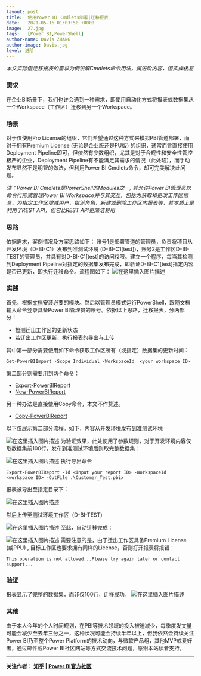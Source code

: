 ```yaml
---
layout: post
title:  使用Power BI Cmdlets部署|迁移报表
date:   2021-05-16 01:03:50 +0000
image:  27.jpg
tags:   [Power BI,PowerShell]
author-name: Davis ZHANG
author-image: Davis.jpg
level: 进阶
---
```


*本文实际借迁移报表的需求为例讲解Cmdlets命令用法，属进阶内容，但实操极易*

### 需求
在企业BI场景下，我们也许会遇到一种需求，即使用自动化方式将报表或数据集从一个Workspace（工作区）迁移到另一个Workspace。

### 场景
对于仅使用Pro License的组织，它们希望通过这种方式来模拟PBI管道部署，而对于拥有Premium License (无论是企业版还是PU版) 的组织，通常而言直接使用Deployment Pipeline即可，但依然有少数组织，尤其是对于合规性和安全性管控极严的企业，Deployment Pipeline有不能满足其需求的情况（此处略），而手动发布显然不是明智的做法，但利用Power BI Cmdlets命令，却可完美解决此问题。

*注：Power BI Cmdlets是PowerShell的Modules之一, 其允许Power BI管理员以命令行形式管理Power BI Workspace并与其交互，包括为获取和更改工作区信息，为指定工作区增减用户，指派角色，新建或删除工作区内报表等，其本质上是利用了REST API，但它比REST API更简洁易用*

### 思路
依据需求，案例情况及方案思路如下：
账号1是部署管道的管理员，负责将项目从开发环境（D-BI-C1）发布到准测试环境 (D-BI-C1[test])，账号2是工作区D-BI-TEST的管理员，并具有对D-BI-C1[test]的访问权限。建立一个程序，每当其检测到Deployment Pipeline对指定的数据集发布完成，即验证D-BI-C1[test]指定内容是否已更新，即执行迁移命令。流程图如下：
![在这里插入图片描述](https://img-blog.csdnimg.cn/20210517001804941.png)


### 实践
首先，根据[文档](https://docs.microsoft.com/en-us/powershell/power-bi/overview?view=powerbi-ps)安装必要的模块。然后以管理员模式运行PowerShell，跟随文档输入命令登录具备Power BI管理员的账号。依据以上思路，迁移报表，分两部分：

- 检测迁出工作区的更新状态
- 若迁出工作区更新，执行报表的导出与上传

其中第一部分需要使用如下命令获取工作区所有（或指定）数据集的更新时间：

```
Get-PowerBIImport -Scope Individual -WorkspaceId  <your workspace ID>
```

第二部分则需要用到两个命令：

- [Export-PowerBIReport](https://docs.microsoft.com/en-us/powershell/module/microsoftpowerbimgmt.reports/export-powerbireport?view=powerbi-ps)
- [New-PowerBIReport](https://docs.microsoft.com/en-us/powershell/module/microsoftpowerbimgmt.reports/new-powerbireport?view=powerbi-ps)

另一种办法是直接使用Copy命令，本文不作赘述。

- [Copy-PowerBIReport](https://docs.microsoft.com/en-us/powershell/module/microsoftpowerbimgmt.reports/copy-powerbireport?view=powerbi-ps)

以下仅展示第二部分流程。如下，内容从开发环境发布到准测试环境

![在这里插入图片描述](https://img-blog.csdnimg.cn/20210517002813412.png?x-oss-process=image/watermark,type_ZmFuZ3poZW5naGVpdGk,shadow_10,text_RC1CSSB8IERhdmlzIG9uIEJJ,size_16,color_FFFFFF,t_70)
为验证效果，此处使用了参数规则，对于开发环境内容仅取数据集前100行，发布到准测试环境后则取完整数据集：

![在这里插入图片描述](https://img-blog.csdnimg.cn/20210517003315276.png?x-oss-process=image/watermark,type_ZmFuZ3poZW5naGVpdGk,shadow_10,text_RC1CSSB8IERhdmlzIG9uIEJJ,size_16,color_FFFFFF,t_70)
执行导出命令

```
Export-PowerBIReport -Id <Input your report ID> -WorkspaceId <workspace ID> -OutFile .\Customer_Test.pbix
```

报表被导出至指定目录下：

![在这里插入图片描述](https://img-blog.csdnimg.cn/20210517003416558.png)

然后上传至测试环境工作区（D-BI-TEST）

![在这里插入图片描述](https://img-blog.csdnimg.cn/2021051700371194.png?x-oss-process=image/watermark,type_ZmFuZ3poZW5naGVpdGk,shadow_10,text_RC1CSSB8IERhdmlzIG9uIEJJ,size_16,color_FFFFFF,t_70)
至此，自动迁移完成：

![在这里插入图片描述](https://img-blog.csdnimg.cn/2021051700380490.png?x-oss-process=image/watermark,type_ZmFuZ3poZW5naGVpdGk,shadow_10,text_RC1CSSB8IERhdmlzIG9uIEJJ,size_16,color_FFFFFF,t_70)
需要注意的是，由于迁出工作区具备Premium License (或PPU) , 目标工作区也要求拥有同样的License，否则打开报表将报错：

```
This operation is not allowed...Please try again later or contact support...
```

### 验证

报表显示了完整的数据集，而非仅100行，迁移成功。
![在这里插入图片描述](https://img-blog.csdnimg.cn/20210517004558166.png?x-oss-process=image/watermark,type_ZmFuZ3poZW5naGVpdGk,shadow_10,text_RC1CSSB8IERhdmlzIG9uIEJJ,size_16,color_FFFFFF,t_70)


### 其他

由于本人今年的个人时间规划，在PBI等技术领域的投入被迫减少，每季度发文量可能会减少至去年三分之一，这种状况可能会持续半年以上，但我依然会持续关注Power BI乃至整个Power Platform的技术动向，与微软产品组，其他MVP或爱好者，通过邮件或Power BI社区网站等方式交流技术问题，感谢本站读者支持。

-----------------

**关注作者： [知乎](https://www.zhihu.com/people/zhang-zhe-hong-01/posts)  | [Power BI官方社区](https://community.powerbi.com/t5/user/viewprofilepage/user-id/220984)**
